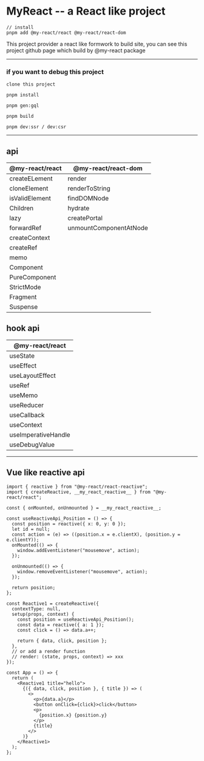 # MyReact -- a React like project


``` shell
// install
pnpm add @my-react/react @my-react/react-dom
```
This project provider a react like formwork to build site, you can see this project github page which build by @my-react package

---

### if you want to debug this project
```
clone this project

pnpm install

pnpm gen:gql

pnpm build

pnpm dev:ssr / dev:csr
```

---
## api
|@my-react/react|@my-react/react-dom|
|---------------|-------------------|
|createELement  |render             |
|cloneElement   |renderToString     |
|isValidElement |findDOMNode        |
|Children       |hydrate            |
|lazy           |createPortal       |
|forwardRef     |unmountComponentAtNode|
|createContext  ||
|createRef||
|memo||
|Component||
|PureComponent||
|StrictMode||
|Fragment||
|Suspense||

## hook api
|@my-react/react|
|---------------|
|useState|
|useEffect|
|useLayoutEffect|
|useRef|
|useMemo|
|useReducer|
|useCallback|
|useContext|
|useImperativeHandle|
|useDebugValue|

---

## Vue like reactive api

```tsx
import { reactive } from "@my-react/react-reactive";
import { createReactive, __my_react_reactive__ } from "@my-react/react";

const { onMounted, onUnmounted } = __my_react_reactive__;

const useReactiveApi_Position = () => {
  const position = reactive({ x: 0, y: 0 });
  let id = null;
  const action = (e) => ((position.x = e.clientX), (position.y = e.clientY));
  onMounted(() => {
    window.addEventListener("mousemove", action);
  });

  onUnmounted(() => {
    window.removeEventListener("mousemove", action);
  });

  return position;
};

const Reactive1 = createReactive({
  contextType: null,
  setup(props, context) {
    const position = useReactiveApi_Position();
    const data = reactive({ a: 1 });
    const click = () => data.a++;

    return { data, click, position };
  },
  // or add a render function
  // render: (state, props, context) => xxx
});

const App = () => {
  return (
    <Reactive1 title="hello">
      {({ data, click, position }, { title }) => (
        <>
          <p>{data.a}</p>
          <button onClick={click}>click</button>
          <p>
            {position.x} {position.y}
          </p>
          {title}
        </>
      )}
    </Reactive1>
  );
};
```